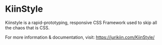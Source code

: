# KiinStyle
Kiinstyle is a rapid-prototyping, responsive CSS Framework used to skip all the chaos that is CSS.

For more information & documentation, visit: https://jurikiin.com/KiinStyle/


